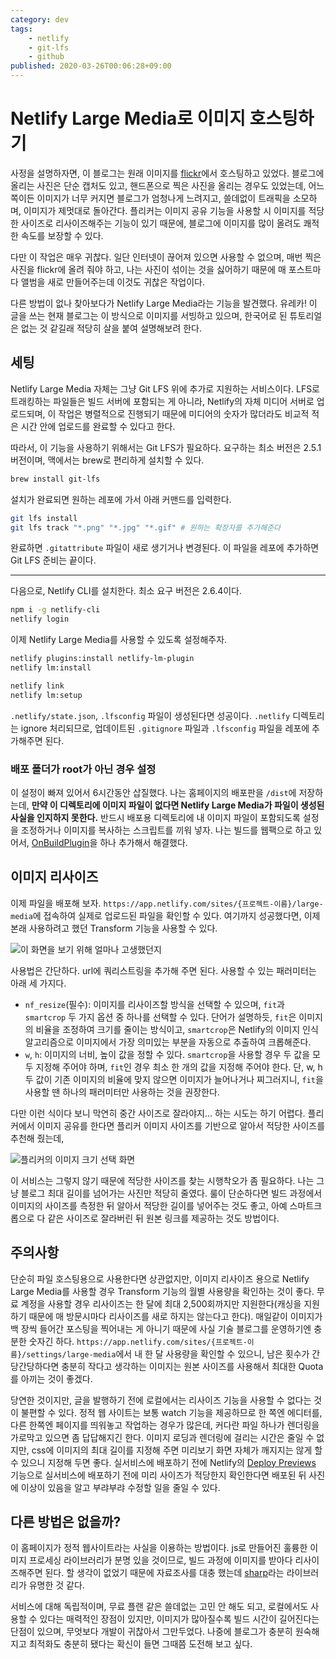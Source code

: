 ```yaml
---
category: dev
tags:
    - netlify
    - git-lfs
    - github
published: 2020-03-26T00:06:28+09:00
---
```


# Netlify Large Media로 이미지 호스팅하기

사정을 설명하자면, 이 블로그는 원래 이미지를 [flickr](http://flickr.com/)에서 호스팅하고 있었다. 블로그에 올리는 사진은 단순 캡처도 있고, 핸드폰으로 찍은 사진을 올리는 경우도 있었는데, 어느 쪽이든 이미지가 너무 커지면 블로그가 엄청나게 느려지고, 쓸데없이 트래픽을 소모하며, 이미지가 제멋대로 돌아간다. 플리커는 이미지 공유 기능을 사용할 시 이미지를 적당한 사이즈로 리사이즈해주는 기능이 있기 때문에, 블로그에 이미지를 많이 올려도 쾌적한 속도를 보장할 수 있다.

다만 이 작업은 매우 귀찮다. 일단 인터넷이 끊어져 있으면 사용할 수 없으며, 매번 찍은 사진을 flickr에 올려 줘야 하고, 나는 사진이 섞이는 것을 싫어하기 때문에 매 포스트마다 앨범을 새로 만들어주는데 이것도 귀찮은 작업이다.

다른 방법이 없나 찾아보다가 Netlify Large Media라는 기능을 발견했다. 유레카! 이 글을 쓰는 현재 블로그는 이 방식으로 이미지를 서빙하고 있으며, 한국어로 된 튜토리얼은 없는 것 같길래 적당히 살을 붙여 설명해보려 한다.

## 세팅

Netlify Large Media 자체는 그냥 Git LFS 위에 추가로 지원하는 서비스이다. LFS로 트래킹하는 파일들은 빌드 서버에 포함되는 게 아니라, Netlify의 자체 미디어 서버로 업로드되며, 이 작업은 병렬적으로 진행되기 때문에 미디어의 숫자가 많더라도 비교적 적은 시간 안에 업로드를 완료할 수 있다고 한다.

따라서, 이 기능을 사용하기 위해서는 Git LFS가 필요하다. 요구하는 최소 버전은 2.5.1버전이며, 맥에서는 brew로 편리하게 설치할 수 있다.

```sh
brew install git-lfs
```

설치가 완료되면 원하는 레포에 가서 아래 커맨드를 입력한다.

```sh
git lfs install
git lfs track "*.png" "*.jpg" "*.gif" # 원하는 확장자를 추가해준다
```

완료하면 `.gitattribute` 파일이 새로 생기거나 변경된다. 이 파일을 레포에 추가하면 Git LFS 준비는 끝이다.

---

다음으로, Netlify CLI를 설치한다. 최소 요구 버전은 2.6.4이다.

```sh
npm i -g netlify-cli
netlify login
```

이제 Netlify Large Media를 사용할 수 있도록 설정해주자.

```sh
netlify plugins:install netlify-lm-plugin
netlify lm:install

netlify link
netlify lm:setup
```

`.netlify/state.json`, `.lfsconfig` 파일이 생성된다면 성공이다. `.netlify` 디렉토리는 ignore 처리되므로, 업데이트된 `.gitignore` 파일과 `.lfsconfig` 파일을 레포에 추가해주면 된다.

### 배포 폴더가 root가 아닌 경우 설정

이 설정이 빠져 있어서 6시간동안 삽질했다. 나는 홈페이지의 배포판을 `/dist`에 저장하는데, **만약 이 디렉토리에 이미지 파일이 없다면 Netlify Large Media가 파일이 생성된 사실을 인지하지 못한다.** 반드시 배포용 디렉토리에 내 이미지 파일이 포함되도록 설정을 조정하거나 이미지를 복사하는 스크립트를 끼워 넣자. 나는 빌드를 웹팩으로 하고 있어서, [OnBuildPlugin](https://github.com/znagadeon/homepage/pull/12/commits/0b5380b8c0144cd411ce5e94c1b38ac1e18cd2f3)을 하나 추가해서 해결했다.

## 이미지 리사이즈

이제 파일을 배포해 보자. `https://app.netlify.com/sites/{프로젝트-이름}/large-media`에 접속하여 실제로 업로드된 파일을 확인할 수 있다. 여기까지 성공했다면, 이제 본래 사용하려고 했던 Transform 기능을 사용할 수 있다.

![이 화면을 보기 위해 얼마나 고생했던지](./assets/file-list.png)

사용법은 간단하다. url에 쿼리스트링을 추가해 주면 된다. 사용할 수 있는 패러미터는 아래 세 가지다.

- `nf_resize`(필수): 이미지를 리사이즈할 방식을 선택할 수 있으며, `fit`과 `smartcrop` 두 가지 옵션 중 하나를 선택할 수 있다. 단어가 설명하듯, `fit`은 이미지의 비율을 조정하여 크기를 줄이는 방식이고, `smartcrop`은 Netlify의 이미지 인식 알고리즘으로 이미지에서 가장 의미있는 부분을 자동으로 추출하여 크롭해준다.
- `w`, `h`: 이미지의 너비, 높이 값을 정할 수 있다. `smartcrop`을 사용할 경우 두 값을 모두 지정해 주어야 하며, `fit`인 경우 최소 한 개의 값을 지정해 주어야 한다. 단, w, h 두 값이 기존 이미지의 비율에 맞지 않으면 이미지가 늘어나거나 찌그러지니, `fit`을 사용할 땐 하나의 패러미터만 사용하는 것을 권장한다.

다만 이런 식이다 보니 막연히 중간 사이즈로 잘라야지... 하는 시도는 하기 어렵다. 플리커에서 이미지 공유를 한다면 플리커 이미지 사이즈를 기반으로 알아서 적당한 사이즈를 추천해 줬는데,

![플리커의 이미지 크기 선택 화면](./assets/size-presets.png)

이 서비스는 그렇지 않기 때문에 적당한 사이즈를 찾는 시행착오가 좀 필요하다. 나는 그냥 블로그 최대 길이를 넘어가는 사진만 적당히 줄였다. 룰이 단순하다면 빌드 과정에서 이미지의 사이즈를 측정한 뒤 알아서 적당한 길이를 넣어주는 것도 좋고, 아예 스마트크롭으로 다 같은 사이즈로 잘라버린 뒤 원본 링크를 제공하는 것도 방법이다.

## 주의사항

단순히 파일 호스팅용으로 사용한다면 상관없지만, 이미지 리사이즈 용으로 Netlify Large Media를 사용할 경우 Transform 기능의 월별 사용량을 확인하는 것이 좋다. 무료 계정을 사용할 경우 리사이즈는 한 달에 최대 2,500회까지만 지원한다(캐싱을 지원하기 때문에 매 방문시마다 리사이즈를 새로 하지는 않는다고 한다). 매일같이 이미지가 백 장씩 들어간 포스팅을 찍어내는 게 아니기 때문에 사실 기술 블로그를 운영하기엔 충분한 숫자긴 하다. `https://app.netlify.com/sites/{프로젝트-이름}/settings/large-media`에서 내 한 달 사용량을 확인할 수 있으니, 남은 횟수가 간당간당하다면 충분히 작다고 생각하는 이미지는 원본 사이즈를 사용해서 최대한 Quota를 아끼는 것이 좋겠다.

당연한 것이지만, 글을 발행하기 전에 로컬에서는 리사이즈 기능을 사용할 수 없다는 것이 불편할 수 있다. 정적 웹 사이트는 보통 watch 기능을 제공하므로 한 쪽엔 에디터를, 다른 한쪽엔 페이지를 띄워놓고 작업하는 경우가 많은데, 커다란 파일 하나가 렌더링을 가로막고 있으면 좀 답답해지긴 한다. 이미지 로딩과 렌더링에 걸리는 시간은 줄일 수 없지만, css에 이미지의 최대 길이를 지정해 주면 미리보기 화면 자체가 깨지지는 않게 할 수 있으니 지정해 두면 좋다. 실서비스에 배포하기 전에 Netlify의 [Deploy Previews](https://www.netlify.com/blog/2016/07/20/introducing-deploy-previews-in-netlify/) 기능으로 실서비스에 배포하기 전에 미리 사이즈가 적당한지 확인한다면 배포된 뒤 사진에 이상이 있음을 알고 부랴부랴 수정할 일을 줄일 수 있다.

## 다른 방법은 없을까?

이 홈페이지가 정적 웹사이트라는 사실을 이용하는 방법이다. js로 만들어진 훌륭한 이미지 프로세싱 라이브러리가 분명 있을 것이므로, 빌드 과정에 이미지를 받아다 리사이즈해주면 된다. 할 생각이 없었기 때문에 자료조사를 대충 했는데 [sharp](https://github.com/lovell/sharp)라는 라이브러리가 유명한 것 같다.

서비스에 대해 독립적이며, 무료 플랜 같은 쓸데없는 고민 안 해도 되고, 로컬에서도 사용할 수 있다는 매력적인 장점이 있지만, 이미지가 많아질수록 빌드 시간이 길어진다는 단점이 있으며, 무엇보다 개발이 귀찮아서 그만두었다. 나중에 블로그가 충분히 원숙해지고 최적화도 충분히 됐다는 확신이 들면 그때쯤 도전해 보고 싶다.
